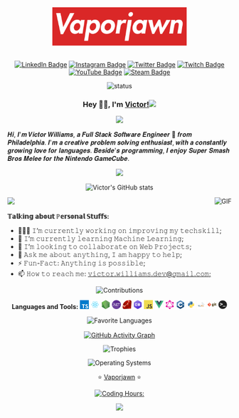 <!-- ____   ____                            __
\   \ /   /____  ______   ___________ |__|____ __  _  ______
 \   Y   /\__  \ \____ \ /  _ \_  __ \|  \__  \\ \/ \/ /    \
  \     /  / __ \|  |_> >  <_> )  | \/|  |/ __ \\     /   |  \
   \___/  (____  /   __/ \____/|__/\__|  (____  /\/\_/|___|  /
               \/|__|             \______|    \/           \/  -->
<div align="Center">

<img src="./.vscode/1.png" style="width: 60%">
</img>
<br/>
<br/>

[![LinkedIn Badge](https://img.shields.io/badge/-LinkedIn-0e76a8?style=flat-square&logo=Linkedin)](https://linkedin.com/in/victorwilliams719) [![Instagram Badge](https://img.shields.io/badge/-Instagram-pink?style=flat-square&logo=Instagram)](https://instagram.com/Vaporjawn) [![Twitter Badge](https://img.shields.io/badge/-Twitter-00c7ff?style=flat-square&logo=Twitter&logoColor=white)](https://twitter.com/Vaporjawn) [![Twitch Badge](https://img.shields.io/badge/-Twitch-6441a5?style=flat-square&logo=Twitch&logoColor=white)](https://twitch.tv/Vaporjawn) [![YouTube Badge](https://img.shields.io/badge/-YouTube-e00000?style=flat-square&logo=YouTube&logoColor=white)](https://www.youtube.com/channel/UCK6-NQMyD3TREhUFU5Ithlg) [![Steam Badge](https://img.shields.io/badge/-Steam-black?style=flat-square&logo=Steam&logoColor=white)](https://steamcommunity.com/id/vaporjawn)

<div align="Center">

<!-- https://shields.io/badges -->
![status](https://img.shields.io/badge/Status-Coding-c70000)

### Hey 👋🏽, I'm [Victor!](https://vaporjawn.github.io)<img src="https://media.giphy.com/media/mGcNjsfWAjY5AEZNw6/giphy.gif" width="50">

</div>

![](https://komarev.com/ghpvc/?username=Vaporjawn&color=blueviolet&label=Visitors&style=plastic)

</div>

𝑯𝒊, 𝑰'𝒎 𝑽𝒊𝒄𝒕𝒐𝒓 𝑾𝒊𝒍𝒍𝒊𝒂𝒎𝒔, 𝒂 𝑭𝒖𝒍𝒍 𝑺𝒕𝒂𝒄𝒌 𝑺𝒐𝒇𝒕𝒘𝒂𝒓𝒆 𝑬𝒏𝒈𝒊𝒏𝒆𝒆𝒓 🚀 𝒇𝒓𝒐𝒎 𝑷𝒉𝒊𝒍𝒂𝒅𝒆𝒍𝒑𝒉𝒊𝒂. 𝑰'𝒎 𝒂 𝒄𝒓𝒆𝒂𝒕𝒊𝒗𝒆 𝒑𝒓𝒐𝒃𝒍𝒆𝒎 𝒔𝒐𝒍𝒗𝒊𝒏𝒈 𝒆𝒏𝒕𝒉𝒖𝒔𝒊𝒂𝒔𝒕, 𝒘𝒊𝒕𝒉 𝒂 𝒄𝒐𝒏𝒔𝒕𝒂𝒏𝒕𝒍𝒚 𝒈𝒓𝒐𝒘𝒊𝒏𝒈 𝒍𝒐𝒗𝒆 𝒇𝒐𝒓 𝒍𝒂𝒏𝒈𝒖𝒂𝒈𝒆𝒔. 𝑩𝒆𝒔𝒊𝒅𝒆'𝒔 𝒑𝒓𝒐𝒈𝒓𝒂𝒎𝒎𝒊𝒏𝒈, 𝑰 𝒆𝒏𝒋𝒐𝒚 𝑺𝒖𝒑𝒆𝒓 𝑺𝒎𝒂𝒔𝒉 𝑩𝒓𝒐𝒔 𝑴𝒆𝒍𝒆𝒆 𝒇𝒐𝒓 𝒕𝒉𝒆 𝑵𝒊𝒏𝒕𝒆𝒏𝒅𝒐 𝑮𝒂𝒎𝒆𝑪𝒖𝒃𝒆.

<div align="Center">

![](https://img.shields.io/badge/dynamic/json?&label=Stars%20Received&color=black&style=plastic&style=for-the-badge&query=%24.stars&url=https://api.github-star-counter.workers.dev/user/Vaporjawn)

![Victor's GitHub stats](https://github-readme-stats.vercel.app/api?username=vaporjawn&show_icons=true&hide_border=true&theme=radical)

</div>


<img src="https://media.giphy.com/media/VgCDAzcKvsR6OM0uWg/giphy.gif" width="50">

  <img align="right" alt="GIF" src="https://greekmeleehell.files.wordpress.com/2017/11/gif-4.gif" />

**𝕋𝕒𝕝𝕜𝕚𝕟𝕘 𝕒𝕓𝕠𝕦𝕥 ℙ𝕖𝕣𝕤𝕠𝕟𝕒𝕝 𝕊𝕥𝕦𝕗𝕗𝕤:**

- 👨🏽‍💻 𝙸’𝚖 𝚌𝚞𝚛𝚛𝚎𝚗𝚝𝚕𝚢 𝚠𝚘𝚛𝚔𝚒𝚗𝚐 𝚘𝚗 𝚒𝚖𝚙𝚛𝚘𝚟𝚒𝚗𝚐 𝚖𝚢 𝚝𝚎𝚌𝚑𝚜𝚔𝚒𝚕𝚕;
- 🌱 𝙸’𝚖 𝚌𝚞𝚛𝚛𝚎𝚗𝚝𝚕𝚢 𝚕𝚎𝚊𝚛𝚗𝚒𝚗𝚐 𝙼𝚊𝚌𝚑𝚒𝚗𝚎 𝙻𝚎𝚊𝚛𝚗𝚒𝚗𝚐;
- 👯 𝙸’𝚖 𝚕𝚘𝚘𝚔𝚒𝚗𝚐 𝚝𝚘 𝚌𝚘𝚕𝚕𝚊𝚋𝚘𝚛𝚊𝚝𝚎 𝚘𝚗 𝚆𝚎𝚋 𝙿𝚛𝚘𝚓𝚎𝚌𝚝𝚜;
- 💬 𝙰𝚜𝚔 𝚖𝚎 𝚊𝚋𝚘𝚞𝚝 𝚊𝚗𝚢𝚝𝚑𝚒𝚗𝚐, 𝙸 𝚊𝚖 𝚑𝚊𝚙𝚙𝚢 𝚝𝚘 𝚑𝚎𝚕𝚙;
- ⚡️ 𝙵𝚞𝚗-𝙵𝚊𝚌𝚝: 𝙰𝚗𝚢𝚝𝚑𝚒𝚗𝚐 𝚒𝚜 𝚙𝚘𝚜𝚜𝚒𝚋𝚕𝚎;
- 📫 𝙷𝚘𝚠 𝚝𝚘 𝚛𝚎𝚊𝚌𝚑 𝚖𝚎: [𝚟𝚒𝚌𝚝𝚘𝚛.𝚠𝚒𝚕𝚕𝚒𝚊𝚖𝚜.𝚍𝚎𝚟@𝚐𝚖𝚊𝚒𝚕.𝚌𝚘𝚖;](mailto:victor.williams.dev@gmail.com)

<div align="Center">

![Contributions](https://github-readme-streak-stats.herokuapp.com/?user=Vaporjawn&theme=radical)


**Languages and Tools:**
<code><img height="20" src="https://raw.githubusercontent.com/github/explore/80688e429a7d4ef2fca1e82350fe8e3517d3494d/topics/typescript/typescript.png"></code>
<code><img height="20" src="https://raw.githubusercontent.com/github/explore/80688e429a7d4ef2fca1e82350fe8e3517d3494d/topics/react/react.png"></code>
<code><img height="20" src="https://raw.githubusercontent.com/github/explore/80688e429a7d4ef2fca1e82350fe8e3517d3494d/topics/nodejs/nodejs.png"></code>
<code><img height="20" src="https://raw.githubusercontent.com/github/explore/80688e429a7d4ef2fca1e82350fe8e3517d3494d/topics/dotnet/dotnet.png"></code>
<code><img height="20" src="https://raw.githubusercontent.com/github/explore/80688e429a7d4ef2fca1e82350fe8e3517d3494d/topics/ruby/ruby.png"></code>
<code><img height="20" src="https://raw.githubusercontent.com/github/explore/80688e429a7d4ef2fca1e82350fe8e3517d3494d/topics/csharp/csharp.png"></code>
<code><img height="20" src="https://raw.githubusercontent.com/github/explore/80688e429a7d4ef2fca1e82350fe8e3517d3494d/topics/javascript/javascript.png"></code>
<code><img height="20" src="https://raw.githubusercontent.com/github/explore/80688e429a7d4ef2fca1e82350fe8e3517d3494d/topics/vue/vue.png"></code>
<code><img height="20" src="https://raw.githubusercontent.com/github/explore/5c058a388828bb5fde0bcafd4bc867b5bb3f26f3/topics/graphql/graphql.png"></code>
<code><img height="20" src="https://raw.githubusercontent.com/github/explore/80688e429a7d4ef2fca1e82350fe8e3517d3494d/topics/cpp/cpp.png"></code>
<code><img height="20" src="https://raw.githubusercontent.com/github/explore/80688e429a7d4ef2fca1e82350fe8e3517d3494d/topics/python/python.png"></code>
<code><img height="20" src="https://raw.githubusercontent.com/github/explore/80688e429a7d4ef2fca1e82350fe8e3517d3494d/topics/mysql/mysql.png"></code>
<code><img height="20" src="https://raw.githubusercontent.com/github/explore/80688e429a7d4ef2fca1e82350fe8e3517d3494d/topics/git/git.png"></code>
<code><img height="20" src="https://raw.githubusercontent.com/github/explore/80688e429a7d4ef2fca1e82350fe8e3517d3494d/topics/terminal/terminal.png"></code>

![Favorite Languages](https://github-readme-stats.vercel.app/api/top-langs/?username=vaporjawn&langs_count=10&hide_border=true&layout=compact&theme=radical)

<a href="https://github.com/vaporjawn">
  <img src="https://github-readme-activity-graph.vercel.app/graph?username=vaporjawn&theme=xcode&hide_border=true" align="center" alt="GitHub Activity Graph" />
</a>

![Trophies](https://github-profile-trophy.vercel.app/?username=thewoodenman&theme=radical)


![Operating Systems](https://img.shields.io/badge/Operating_Systems:-macOS,_Windows,_Linux-253469)

⭐️ [Vaporjawn](https://github.com/vaporjawn) ⭐️

[![Coding Hours:](https://wakatime.com/badge/user/a582e39e-ff7e-4474-95bf-f5e003eb3d40.svg)](https://wakatime.com/@a582e39e-ff7e-4474-95bf-f5e003eb3d40)

![](https://quotes-github-readme.vercel.app/api?type=horizontal&theme=radical)

</div>
</div>

<!-- [![Discord](https://img.shields.io/discord/853396660331085824.svg?label=&logo=discord&logoColor=ffffff&color=7389D8&labelColor=6A7EC2)](https://discord.gg/xHdCpcPHRE)
<a href="https://www.youtube.com/c/theobrowne1017"><img src="https://img.shields.io/youtube/channel/subscribers/UCbRP3c757lWg9M-U7TyEkXA?style=social" alt="Youtube" /></a>
<a href="https://twitter.com/t3dotgg"><img src="https://img.shields.io/twitter/follow/t3dotgg?label=Twitter&style=social" alt="Twitter"></a>
 <a href="https://twitch.tv/Vaporjawn"><img src="https://img.shields.io/twitch/status/Vaporjawn?label=Twitch" alt="Twitch"> -->

